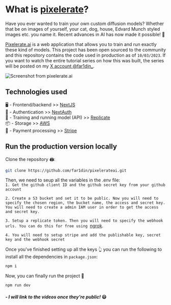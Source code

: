 # What is [pixelerate](https://app.pixelerate.ai)?

Have you ever wanted to train your own custom diffusion models? Whether that be on images of yourself, your cat, dog, house, Edvard Munch styled images etc. you name it. Recent advances in AI has now made it possible! 🤖

[Pixelerate.ai](https://app.pixelerate.ai) is a web application that allows you to train and run exactly these kind of models. This project has been open sourced to the community and this repository contains the code used in production as of `10/03/2023`. If you want to watch the entire tutorial series on how this was built, the series will be posted on my [X account @far1din\_](https://twitter.com/far1din_).

![Screenshot from pixelerate.ai](/github_1.jpg)

## Technologies used

🖥️ - Frontend/backend >> [NextJS](https://nextjs.org/)\
🔐 - Authentication >> [NextAuth](https://next-auth.js.org/)\
🤖 - Training and running model (API) >> [Replicate](https://replicate.com/)\
📦 - Storage >> [AWS](https://aws.amazon.com/)\
💸 - Payment processing >> [Stripe](https://stripe.com/)

## Run the production version locally

Clone the repository 🖨:

```bash
git clone https://github.com/far1din/pixelerateai.git
```

Then, we need to seup all the variables in the .env file:\
`1. Get the github client ID and the github secret key from your github account`

`2. Create a S3 bucket and set it to be public. Now you will need to specify the chosen region, the bucket name, the access and secret key. You will need to create a admin IAM user in order to get the access and secret key.`

`3. Setup a replicate token. Then you will need to specify the webhook urls. You can do this for free using `[ngrok](https://ngrok.com/).

`4. You will need to setup stripe and add the publishable key, secret key and the webhook secret`

Once you've finished setting up all the keys 👆 you can run the following to install all the dependencies in `package.json`:

```bash
npm i
```

Now, you can finally run the project 🚀

```bash
npm run dev
```

#### _- I will link to the videos once they're public!_ 😃
